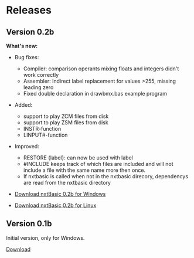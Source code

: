 # Releases

## Version 0.2b

**What's new:**
- Bug fixes: 
    - Compiler: comparison operants mixing floats and integers didn't work correctly
    - Assembler: Indirect label replacement for values >255, missing leading zero
    - Fixed double declaration in drawbmx.bas example program 
    
- Added: 
    - support to play ZCM files from disk
    - support to play ZSM files from disk
    - INSTR-function
    - LINPUT#-function
    
- Improved:
    - RESTORE {label}: can now be used with label
    - #INCLUDE keeps track of which files are included and will not include a file with the same name more then once.
    - If nxtbasic is called when not in the nxtbasic direcory, dependencys are read from the nxtbasic directory

- [Download nxtBasic 0.2b for Windows](https://github.com/unartic/nxtBasic/raw/main/Download/nxtBasic-0.2b-win.zip)
- [Download nxtBasic 0.2b for Linux](https://github.com/unartic/nxtBasic/raw/main/Download/nxtBasic-0.2b-linux.zip)


## Version 0.1b
Initial version, only for Windows.

[Download](https://github.com/unartic/nxtBasic/raw/main/Download/nxtBasic-0.1b.zip)